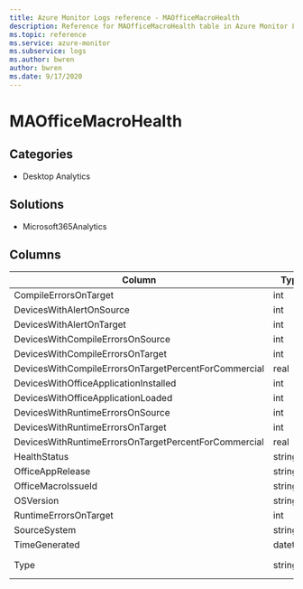 ```yaml
---
title: Azure Monitor Logs reference - MAOfficeMacroHealth
description: Reference for MAOfficeMacroHealth table in Azure Monitor Logs.
ms.topic: reference
ms.service: azure-monitor
ms.subservice: logs
ms.author: bwren
author: bwren
ms.date: 9/17/2020
---
```


# MAOfficeMacroHealth

 

## Categories

- Desktop Analytics
## Solutions

- Microsoft365Analytics




## Columns

|Column|Type|Description|
|---|---|---|
|CompileErrorsOnTarget|int||
|DevicesWithAlertOnSource|int||
|DevicesWithAlertOnTarget|int||
|DevicesWithCompileErrorsOnSource|int||
|DevicesWithCompileErrorsOnTarget|int||
|DevicesWithCompileErrorsOnTargetPercentForCommercial|real||
|DevicesWithOfficeApplicationInstalled|int||
|DevicesWithOfficeApplicationLoaded|int||
|DevicesWithRuntimeErrorsOnSource|int||
|DevicesWithRuntimeErrorsOnTarget|int||
|DevicesWithRuntimeErrorsOnTargetPercentForCommercial|real||
|HealthStatus|string||
|OfficeAppRelease|string||
|OfficeMacroIssueId|string||
|OSVersion|string||
|RuntimeErrorsOnTarget|int||
|SourceSystem|string||
|TimeGenerated|datetime||
|Type|string|The name of the table|
